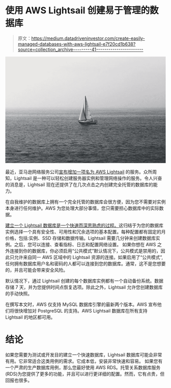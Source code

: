 # 使用 AWS Lightsail 创建易于管理的数据库

> 原文：<https://medium.datadriveninvestor.com/create-easily-managed-databases-with-aws-lightsail-e7f20cd1b638?source=collection_archive---------41----------------------->

![](img/0e1662af95ba4fbb7a55ddcc3710350b.png)

最近，亚马逊网络服务公司[宣布增加一项名为 AWS Lightsail](https://aws.amazon.com/blogs/aws/new-managed-databases-for-amazon-lightsail) 的服务。众所周知，Lightsail 是一种可以轻松创建服务器实例和管理网络操作的服务。令人兴奋的消息是，Lightsail 现在还提供了在几次点击之内创建完全托管的数据库的能力。

在自我维护的数据库上拥有一个完全托管的数据库会很方便，因为您不需要对实例本身进行任何维护。AWS 为您处理大部分事情，您只需要担心数据库中的实际数据。

[建立一个 Lightsail 数据库是一个快速而深思熟虑的过程。](https://lightsail.aws.amazon.com/ls/webapp/create/database)这归结于为您的数据库实例选择一个具有安全性、可用性和冗余选项的基本配置。每种配置都有固定的月价格，包括:实例、SSD 存储和数据传输。Lightsail 需要几分钟来创建数据库实例。之后，您可以连接、查看指标、日志和配置网络设置。
如果你想在 AWS 之外连接到你的数据库，你必须启用“公共模式”默认情况下，公共模式是禁用的，因此只允许来自同一 AWS 区域中的 Lightsail 资源的连接。如果启用了“公共模式”,任何拥有数据库用户名和密码的人都可以连接到您的数据库。通常，这不是您想要的，并且可能会带来安全风险。

默认情况下，通过 Lightsail 创建的每个数据库实例都有一个自动备份系统。数据存储 7 天，并为您提供时间点恢复选项。除此之外，Lightsail 允许您创建数据库的手动快照。

在撰写本文时，AWS 仅支持 MySQL 数据库引擎的最新两个版本。AWS 宣布他们将很快增加对 PostgreSQL 的支持。AWS Lightsail 数据库在所有支持 Lightsail 的地区都可用。

# 结论

如果您需要为测试或开发目的建立一个快速数据库，Lightsail 数据库可能会非常有用。它非常适合这类用例的需求。它成本低，安装非常快速和容易。
如果您有一个严肃的生产数据库用例，那么您最好使用 AWS RDS。托管关系数据库服务(RDS)为您提供了更多的功能，并且可以进行更详细的配置。然而，它有点贵，但回报也很多。